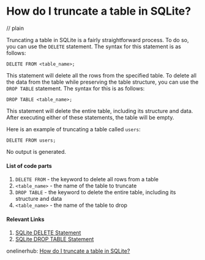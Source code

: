 # How do I truncate a table in SQLite?
// plain

Truncating a table in SQLite is a fairly straightforward process. To do so, you can use the `DELETE` statement. The syntax for this statement is as follows:

```
DELETE FROM <table_name>;
```

This statement will delete all the rows from the specified table. To delete all the data from the table while preserving the table structure, you can use the `DROP TABLE` statement. The syntax for this is as follows:

```
DROP TABLE <table_name>;
```

This statement will delete the entire table, including its structure and data. After executing either of these statements, the table will be empty.

Here is an example of truncating a table called `users`:

```
DELETE FROM users;
```

No output is generated.

#### List of code parts

1. `DELETE FROM` - the keyword to delete all rows from a table
2. `<table_name>` - the name of the table to truncate
3. `DROP TABLE` - the keyword to delete the entire table, including its structure and data
4. `<table_name>` - the name of the table to drop

#### Relevant Links

1. [SQLite DELETE Statement](https://www.sqlitetutorial.net/sqlite-delete/)
2. [SQLite DROP TABLE Statement](https://www.sqlitetutorial.net/sqlite-drop-table/)

onelinerhub: [How do I truncate a table in SQLite?](https://onelinerhub.com/sqlite/how-do-i-truncate-a-table-in-sqlite)
